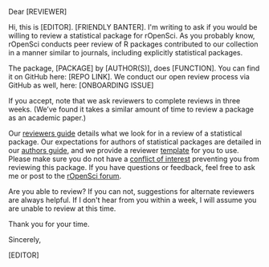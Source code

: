 Dear [REVIEWER]

Hi, this is [EDITOR]. [FRIENDLY BANTER]. I'm writing to ask if you would be willing to review a statistical package for rOpenSci. As you probably know, rOpenSci conducts peer review of R packages contributed to our collection in a manner similar to journals, including explicitly statistical packages.

The package, [PACKAGE] by [AUTHOR(S)], does [FUNCTION]. You can find it on GitHub here: [REPO LINK]. We conduct our open review process via GitHub as well, here: [ONBOARDING ISSUE]

If you accept, note that we ask reviewers to complete reviews in three weeks. (We’ve found it takes a similar amount of time to review a package as an academic paper.)

Our [reviewers guide] details what we look for in a review of a statistical package. Our expectations for authors of statistical packages are detailed in our [authors guide], and we provide a reviewer [template] for you to use. Please make sure you do not have a [conflict of interest](https://devguide.ropensci.org/policies.html#coi) preventing you from reviewing this package. If you have questions or feedback, feel free to ask me or post to the [rOpenSci forum].

Are you able to review? If you can not, suggestions for alternate reviewers are always helpful. If I don't hear from you within a week, I will assume you are unable to review at this time.

Thank you for your time.

Sincerely,

[EDITOR]

[reviewers guide]: https://stats-devguide.ropensci.org/pkgreview.html
[authors guide]: https://stats-devguide.ropensci.org/pkgdev.html
[template]: https://stats-devguide.ropensci.org/pkgreview.html#pkgrev-template
[rOpenSci forum]: https://discuss.ropensci.org/
